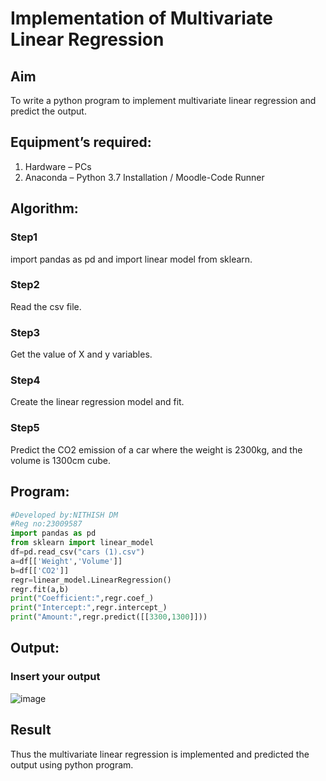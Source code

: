 # Implementation of Multivariate Linear Regression
## Aim
To write a python program to implement multivariate linear regression and predict the output.
## Equipment’s required:
1.	Hardware – PCs
2.	Anaconda – Python 3.7 Installation / Moodle-Code Runner
## Algorithm:
### Step1
import pandas as pd and import linear model from sklearn.
### Step2
Read the csv file.
### Step3
Get the value of X and y variables.
### Step4
Create the linear regression model and fit.
### Step5
Predict the CO2 emission of a car where the weight is 2300kg, and the volume is 1300cm cube.
## Program:
```python
#Developed by:NITHISH DM
#Reg no:23009587
import pandas as pd
from sklearn import linear_model
df=pd.read_csv("cars (1).csv")
a=df[['Weight','Volume']]
b=df[['CO2']]
regr=linear_model.LinearRegression()
regr.fit(a,b)
print("Coefficient:",regr.coef_)
print("Intercept:",regr.intercept_)
print("Amount:",regr.predict([[3300,1300]]))
```
## Output:
### Insert your output
![image](https://github.com/Mrnithishx/Multivariate-Linear-Regression/assets/148201573/754561af-e3a5-41c4-9f80-04098808a38b)

## Result
Thus the multivariate linear regression is implemented and predicted the output using python program.

